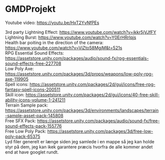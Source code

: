# GMDProjekt
 
 Youtube video: https://youtu.be/HxT2YvNfPEs
 
 
 3rd party
 Lightning Effect: https://www.youtube.com/watch?v=ikkr5jVJfFY <br>
 Lightning Burst: https://www.youtube.com/watch?v=Y0ErHRrlqjs <br>
 Health bar poiting in the direction of the camera: https://www.youtube.com/watch?v=ViZto58MgjM&t=521s <br>
 RPG Essential Sound Effects: https://assetstore.unity.com/packages/audio/sound-fx/rpg-essentials-sound-effects-free-227708 <br>
 Low Poly Axe: https://assetstore.unity.com/packages/3d/props/weapons/low-poly-rpg-axe-119905 <br>
 Spell icons: https://assetstore.unity.com/packages/2d/gui/icons/free-rpg-fantasy-spell-icons-200511 <br>
 Skill icon: https://assetstore.unity.com/packages/2d/gui/icons/40-free-skill-ability-icons-volume-1-241211 <br>
 Terrain Sample pack: https://assetstore.unity.com/packages/3d/environments/landscapes/terrain-sample-asset-pack-145808 <br>
 Free SFX Pack: https://assetstore.unity.com/packages/audio/sound-fx/free-sound-effects-pack-155776 <br>
 Free Low Poly Pack: https://assetstore.unity.com/packages/3d/free-low-poly-pack-65375 <br>
 Lyd filer generelt er længe siden jeg samlede i en mappe så jeg kan holde styr på dem, jeg kan ikek garantere præcis hvorfra de alle kommer andet end at have googlet rundt.
